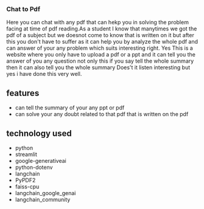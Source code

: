 ### Chat to Pdf
Here you can chat with any pdf that can hekp you in solving the problem facing at time of pdf reading.As a student I know that manytimes we got the pdf of a subject but we doesnot come to know
that is written on it but after this you don't have to suffer as it can help you by analyze the whole pdf and can answer of your any problem which suits interesting right. Yes This is a website 
where you only have to upload a pdf or a ppt and it can tell you the answer of you any question not only this if you say tell the whole summary then it can also tell you the whole summary Does't it
listen interesting but yes i have done this very well.

## features
- can tell the summary of your any ppt or pdf
- can solve your any doubt related to that pdf that is written on the pdf

## technology used
- python
- streamlit
- google-generativeai
- python-dotenv
- langchain
- PyPDF2
- faiss-cpu
- langchain_google_genai
- langchain_community
